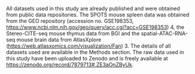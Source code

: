 All datasets used in this study are already published and were obtained from public data repositories. The SPOTS mouse spleen data was obtained from the GEO repository (accession no. GSE198353, https://www.ncbi.nlm.nih.gov/geo/query/acc.cgi?acc=GSE198353) 4, the Stereo-CITE-seq mouse thymus data from BGI and  the spatial-ATAC-RNA-seq mouse brain data from AtlasXplore (https://web.atlasxomics.com/visualization/Fan) 3. The details of all datasets used are available in the Methods section. The raw data used in this study have been uploaded to Zenodo and is freely available at https://zenodo.org/record/7879713#.ZE3aOnZByUk.
